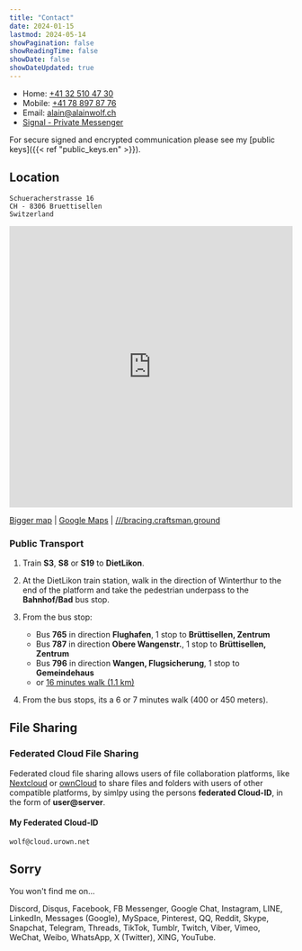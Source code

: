 ```yaml
---
title: "Contact"
date: 2024-01-15
lastmod: 2024-05-14
showPagination: false
showReadingTime: false
showDate: false
showDateUpdated: true
---
```


- Home: [+41 32 510 47 30](tel:+41325104730)
- Mobile: [+41 78 897 87 76](tel:+41788978776)
- Email: [alain@alainwolf.ch](mailto:alain@alainwolf.ch)
- [Signal - Private Messenger](https://signal.me/#eu/mEXHzaYIpE4Ilr4n6w7z7WhP0CoWGs4_ceiSrTNzCri7czEG1WZDpbwCS4s1DYgK)

For secure signed and encrypted communication please see my
[public keys]({{< ref "public_keys.en" >}}).

## Location

    Schueracherstrasse 16
    CH - 8306 Bruettisellen
    Switzerland

<!-- markdownlint-disable-next-line MD033 -->
<iframe width="100%" height="500px" frameborder="0" allowfullscreen
    src="https://umap.openstreetmap.fr/en/map/alain-wolf_857467?scaleControl=false&miniMap=false&scrollWheelZoom=false&zoomControl=true&allowEdit=false&moreControl=true&searchControl=null&tilelayersControl=null&embedControl=null&datalayersControl=false&onLoadPanel=none&captionBar=false">
</iframe>

[Bigger map](//umap.openstreetmap.fr/en/map/alain-wolf_857467)
| [Google Maps](https://goo.gl/maps/WyPxXF7SfLNYVTUD8) | [///bracing.craftsman.ground](https://what3words.com/bracing.craftsman.ground "What3Words Address")

### Public Transport

1. Train **S3**, **S8** or **S19** to **DietLikon**.
1. At the DietLikon train station, walk in the direction of Winterthur to the end of the platform and take the pedestrian underpass to the **Bahnhof/Bad** bus stop.
1. From the bus stop:

   - Bus **765** in direction **Flughafen**, 1 stop to **Brüttisellen, Zentrum**
   - Bus **787** in direction **Obere Wangenstr.**, 1 stop to **Brüttisellen, Zentrum**
   - Bus **796** in direction **Wangen, Flugsicherung**, 1 stop to **Gemeindehaus**
   - or [16 minutes walk (1.1 km)](https://maps.app.goo.gl/ej8YJZmKV5np16kYA)

1. From the bus stops, its a 6 or 7 minutes walk (400 or 450 meters).

## File Sharing

### Federated Cloud File Sharing

Federated cloud file sharing allows users of file collaboration platforms, like [Nextcloud](https://nextcloud.com/features/#federation) or [ownCloud](https://owncloud.com/federated-cloud-sharing/) to share files and folders with users of other compatible platforms, by simlpy using the persons **federated Cloud-ID**, in the form of **user@server**.

#### My Federated Cloud-ID

    wolf@cloud.urown.net

## Sorry

You won't find me on...

Discord,
Disqus,
Facebook,
FB Messenger,
Google Chat,
Instagram,
LINE,
LinkedIn,
Messages (Google),
MySpace,
Pinterest,
QQ,
Reddit,
Skype,
Snapchat,
Telegram,
Threads,
TikTok,
Tumblr,
Twitch,
Viber,
Vimeo,
WeChat,
Weibo,
WhatsApp,
X (Twitter),
XING,
YouTube.
